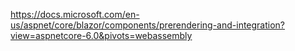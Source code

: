 https://docs.microsoft.com/en-us/aspnet/core/blazor/components/prerendering-and-integration?view=aspnetcore-6.0&pivots=webassembly